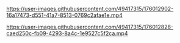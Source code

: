https://user-images.githubusercontent.com/49417315/176012902-16a17473-d551-41a7-8513-0769c2afae1e.mp4

https://user-images.githubusercontent.com/49417315/176012828-caed250c-fb09-4293-8a4c-1e9527c5f2ca.mp4





